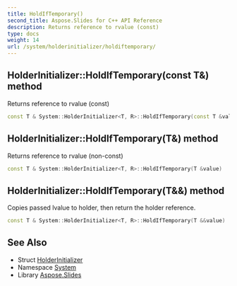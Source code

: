 ```yaml
---
title: HoldIfTemporary()
second_title: Aspose.Slides for C++ API Reference
description: Returns reference to rvalue (const)
type: docs
weight: 14
url: /system/holderinitializer/holdiftemporary/
---
```

## HolderInitializer::HoldIfTemporary(const T\&) method


Returns reference to rvalue (const)

```cpp
const T & System::HolderInitializer<T, R>::HoldIfTemporary(const T &value)
```

## HolderInitializer::HoldIfTemporary(T\&) method


Returns reference to rvalue (non-const)

```cpp
const T & System::HolderInitializer<T, R>::HoldIfTemporary(T &value)
```

## HolderInitializer::HoldIfTemporary(T\&&) method


Copies passed lvalue to holder, then return the holder reference.

```cpp
const T & System::HolderInitializer<T, R>::HoldIfTemporary(T &&value)
```

## See Also

* Struct [HolderInitializer](../)
* Namespace [System](../../)
* Library [Aspose.Slides](../../../)